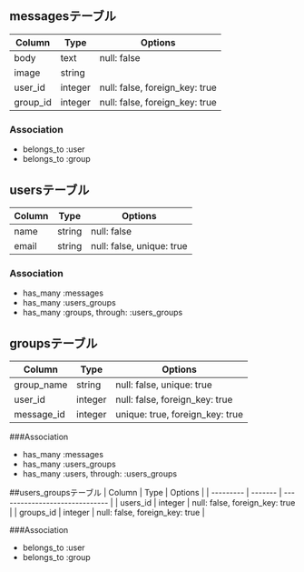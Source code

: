 ## messagesテーブル

| Column   | Type    | Options                          |
| -------- | ------- | -------------------------------- |
| body     | text    | null:  false                     |
| image    | string  |                                  |
| user_id  | integer | null:  false, foreign_key:  true |
| group_id | integer | null:  false, foreign_key:  true |

### Association

- belongs_to	:user
- belongs_to	:group



## usersテーブル

| Column | Type   | Options                    |
| ------ | ------ | -------------------------- |
| name   | string | null: false                |
| email  | string | null: false,  unique: true |

### Association

- has_many	:messages
- has_many :users_groups
- has_many   :groups, through:	:users_groups



## groupsテーブル

| Column     | Type    | Options                         |
| ---------- | ------- | ------------------------------- |
| group_name | string  | null: false, unique: true       |
| user_id    | integer | null: false, foreign_key: true  |
| message_id | integer | unique: true, foreign_key: true |

###Association

- has_many :messages
- has_many :users_groups
- has_many  :users, through:  :users_groups



##users_groupsテーブル
| Column    | Type    | Options                        |
| --------- | ------- | ------------------------------ |
| users_id  | integer | null: false, foreign_key: true |
| groups_id | integer | null: false, foreign_key: true |

###Association

- belongs_to :user
- belongs_to :group